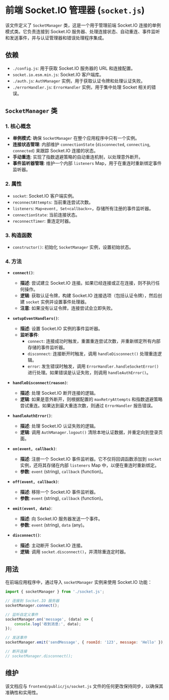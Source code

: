 # 前端 Socket.IO 管理器 (`socket.js`)

该文件定义了 `SocketManager` 类，这是一个用于管理前端 Socket.IO 连接的单例模式类。它负责连接到 Socket.IO 服务器、处理连接状态、自动重连、事件监听和发送事件，并与认证管理器和错误处理程序集成。

## 依赖

-   `./config.js`: 用于获取 Socket.IO 服务器的 URL 和连接配置。
-   `socket.io.esm.min.js`: Socket.IO 客户端库。
-   `./auth.js`: `AuthManager` 实例，用于获取认证令牌和处理认证失败。
-   `./errorHandler.js`: `ErrorHandler` 实例，用于集中处理 Socket 相关的错误。

## `SocketManager` 类

### 1. 核心概念

-   **单例模式**: 确保 `SocketManager` 在整个应用程序中只有一个实例。
-   **连接状态管理**: 内部维护 `connectionState` (`disconnected`, `connecting`, `connected`) 来跟踪 Socket.IO 连接的状态。
-   **手动重连**: 实现了指数退避策略的自动重连机制，以处理意外断开。
-   **事件监听器管理**: 维护一个内部 `listeners` Map，用于在重连时重新绑定事件监听器。

### 2. 属性

-   `socket`: Socket.IO 客户端实例。
-   `reconnectAttempts`: 当前重连尝试次数。
-   `listeners`: `Map<event, Set<callback>>`，存储所有注册的事件监听器。
-   `connectionState`: 当前连接状态。
-   `reconnectTimer`: 重连定时器。

### 3. 构造函数

-   `constructor()`: 初始化 `SocketManager` 实例，设置初始状态。

### 4. 方法

-   **`connect()`**:
    -   **描述**: 尝试建立 Socket.IO 连接。如果已经连接或正在连接，则不执行任何操作。
    -   **逻辑**: 获取认证令牌，构建 Socket.IO 连接选项（包括认证令牌），然后创建 `socket` 实例并设置事件处理器。
    -   **注意**: 如果没有认证令牌，连接尝试会立即失败。

-   **`setupEventHandlers()`**:
    -   **描述**: 设置 Socket.IO 实例的事件监听器。
    -   **监听事件**:
        -   `connect`: 连接成功时触发，重置重连尝试次数，并重新绑定所有内部存储的事件监听器。
        -   `disconnect`: 连接断开时触发，调用 `handleDisconnect()` 处理重连逻辑。
        -   `error`: 发生错误时触发，调用 `ErrorHandler.handleSocketError()` 进行处理。如果错误是认证失败，则调用 `handleAuthError()`。

-   **`handleDisconnect(reason)`**:
    -   **描述**: 处理 Socket.IO 断开连接的逻辑。
    -   **逻辑**: 如果是意外断开，则根据配置的 `maxRetryAttempts` 和指数退避策略尝试重连。如果达到最大重连次数，则通过 `ErrorHandler` 报告错误。

-   **`handleAuthError()`**:
    -   **描述**: 处理 Socket.IO 认证失败的逻辑。
    -   **逻辑**: 调用 `AuthManager.logout()` 清除本地认证数据，并重定向到登录页面。

-   **`on(event, callback)`**:
    -   **描述**: 注册一个 Socket.IO 事件监听器。它不仅将回调函数添加到 `socket` 实例，还将其存储在内部 `listeners` Map 中，以便在重连时重新绑定。
    -   **参数**: `event` (string), `callback` (function)。

-   **`off(event, callback)`**:
    -   **描述**: 移除一个 Socket.IO 事件监听器。
    -   **参数**: `event` (string), `callback` (function)。

-   **`emit(event, data)`**:
    -   **描述**: 向 Socket.IO 服务器发送一个事件。
    -   **参数**: `event` (string), `data` (any)。

-   **`disconnect()`**:
    -   **描述**: 主动断开 Socket.IO 连接。
    -   **逻辑**: 调用 `socket.disconnect()`，并清除重连定时器。

## 用法

在前端应用程序中，通过导入 `socketManager` 实例来使用 Socket.IO 功能：

```javascript
import { socketManager } from './socket.js';

// 连接到 Socket.IO 服务器
socketManager.connect();

// 监听自定义事件
socketManager.on('message', (data) => {
    console.log('收到消息:', data);
});

// 发送事件
socketManager.emit('sendMessage', { roomId: '123', message: 'Hello' });

// 断开连接
// socketManager.disconnect();
```

## 维护

该文档应与 `frontend/public/js/socket.js` 文件的任何更改保持同步，以确保其准确性和实用性。
